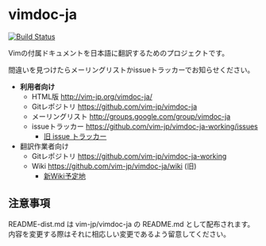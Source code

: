 # vimdoc-ja

[![Build Status](https://travis-ci.org/vim-jp/vimdoc-ja-working.svg?branch=master)](https://travis-ci.org/vim-jp/vimdoc-ja-working)

Vimの付属ドキュメントを日本語に翻訳するためのプロジェクトです。

間違いを見つけたらメーリングリストかissueトラッカーでお知らせください。

- **利用者向け**
  - HTML版 http://vim-jp.org/vimdoc-ja/
  - Gitレポジトリ https://github.com/vim-jp/vimdoc-ja
  - メーリングリスト http://groups.google.com/group/vimdoc-ja
  - issueトラッカー https://github.com/vim-jp/vimdoc-ja-working/issues
    - [旧 issue トラッカー](https://github.com/vim-jp/vimdoc-ja/issues)
- 翻訳作業者向け
  - Gitレポジトリ https://github.com/vim-jp/vimdoc-ja-working
  - Wiki https://github.com/vim-jp/vimdoc-ja/wiki (旧)
    - [新Wiki予定地](https://github.com/vim-jp/vimdoc-ja-working/wiki)

## 注意事項

README-dist.md は vim-jp/vimdoc-ja の README.md として配布されます。
内容を変更する際はそれに相応しい変更であるよう留意してください。
